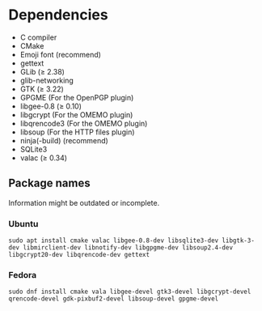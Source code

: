 # Dependencies
* C compiler
* CMake
* Emoji font (recommend)
* gettext
* GLib (≥ 2.38)
* glib-networking
* GTK (≥ 3.22)
* GPGME (For the OpenPGP plugin)
* libgee-0.8 (≥ 0.10)
* libgcrypt (For the OMEMO plugin)
* libqrencode3 (For the OMEMO plugin)
* libsoup (For the HTTP files plugin)
* ninja(-build) (recommend)
* SQLite3
* valac (≥ 0.34)

## Package names
Information might be outdated or incomplete.

### Ubuntu
```
sudo apt install cmake valac libgee-0.8-dev libsqlite3-dev libgtk-3-dev libmirclient-dev libnotify-dev libgpgme-dev libsoup2.4-dev libgcrypt20-dev libqrencode-dev gettext
```

### Fedora
```
sudo dnf install cmake vala libgee-devel gtk3-devel libgcrypt-devel qrencode-devel gdk-pixbuf2-devel libsoup-devel gpgme-devel
```